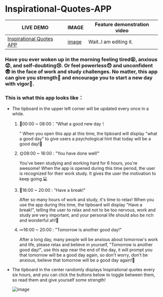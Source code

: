 # Inspirational-Quotes-APP

| LIVE DEMO                                                    | IMAGE                                                        | Feature demonstration video |
| ------------------------------------------------------------ | ------------------------------------------------------------ | --------------------------- |
| [Inspirational Quotes APP](https://inspirationalquotesmr.netlify.app/) | [image](https://github.com/maronggithub/Inspirational-Quotes-APP/blob/main/document/image.png) | Wait..I am editing it.      |

### Have you ever woken up in the morning feeling tired:tired_face:, anxious:worried:, and self-doubting:cry:. Or feel powerless:disappointed: and unconfident:fearful: in the face of work and study challenges. No matter, this app can give you strength:muscle: and encourage you to start a new day with vigor:star2:.

### This is what this app looks like：

- The tipboard in the upper left corner will be updated every once in a while.

  1. :city_sunrise:00:00 ~ 08:00：“What a good new day！

     ” When you open this app at this time, the tipboard will display "what a good day" to give users a psychological hint that today will be a good day!:tada:

  2. :sun_with_face:08:00 ~ 16:00 : "You have done well!"

     You've been studying and working hard for 6 hours, you're awesome! When the app is opened during this time period, the user is recognized for their work study. It gives the user the motivation to keep going.:computer:

  3. :sunrise:16:00 ~ 20:00 : "Have a break!"

     After so many hours of work and study, it's time to relax! When you use the app during this time, the  tipboard  will display "Have a break!", telling the user to relax and not to be too nervous, work and study are very important, and your personal life should also be rich and wonderful ah!:beer:

  4. :zzz:16:00 ~ 20:00 : "Tomorrow is another good day!"

     After a long day, many people will be anxious about tomorrow's work and life, please relax and believe in yourself, "Tomorrow is another good day!", use this app near the end of the day, it will prompt you that tomorrow will be a good day again, so don't worry, don't be anxious, believe that tomorrow will be a good day again!:rainbow:

- The tipboard in the center randomly displays Inspirational quotes every six hours, and you can click the buttons below to toggle between them, so read them and give yourself some strength!

  ![image](https://github.com/maronggithub/Inspirational-Quotes-APP/blob/main/document/image.png)

  
